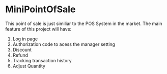 # MiniPointOfSale
This point of sale is just similiar to the POS System in the market. 
The main feature of this project will have:
1. Log in page
2. Authorization code to acess the manager setting
3. Discount
4. Refund
5. Tracking transaction history 
6. Adjust Quantity 

